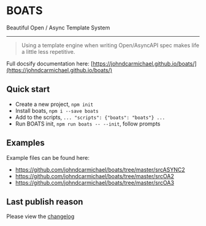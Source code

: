 # BOATS

Beautiful Open / Async Template System
___

> Using a template engine when writing Open/AsyncAPI spec makes life a little less repetitive.

Full docsify documentation here: [https://johndcarmichael.github.io/boats/](https://johndcarmichael.github.io/boats/)

## Quick start
- Create a new project, `npm init`
- Install boats, `npm i --save boats`
- Add to the scripts, `... "scripts": {"boats": "boats"} ...`
- Run BOATS init, `npm run boats -- --init`, follow prompts

## Examples
Example files can be found here:
- https://github.com/johndcarmichael/boats/tree/master/srcASYNC2
- https://github.com/johndcarmichael/boats/tree/master/srcOA2
- https://github.com/johndcarmichael/boats/tree/master/srcOA3

## Last publish reason
Please view the [changelog](https://johndcarmichael.github.io/boats/#/?id=changelog) 
